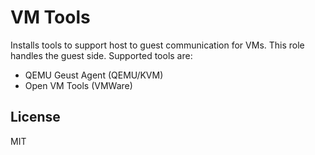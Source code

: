 VM Tools
========

Installs tools to support host to guest communication for VMs.
This role handles the guest side.
Supported tools are:
* QEMU Geust Agent (QEMU/KVM)
* Open VM Tools (VMWare)

License
-------

MIT

